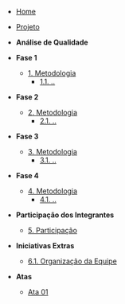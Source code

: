 <!-- docs/_sidebar.md -->

- [Home](README.md)

- [Projeto](Projeto/Projeto.md)

- **Análise de Qualidade**

- **Fase 1**
  - [1. Metodologia](fase1/metodologia.md)
    - [1.1. .. ](fase1/.md)

- **Fase 2**
  - [2. Metodologia](fase1/metodologia.md)
    - [2.1. .. ](fase1/.md)

- **Fase 3**
  - [3. Metodologia](fase1/metodologia.md)
    - [3.1. .. ](fase1/.md)

- **Fase 4**
  - [4. Metodologia](fase1/metodologia.md)
    - [4.1. .. ](fase1/.md)

- **Participação dos Integrantes**
  - [5. Participação](participacaoIntegrantes/integrantes.md)

- **Iniciativas Extras**
  - [6.1. Organização da Equipe ](iniciativasExtras/extras.md)

- **Atas**
  - [Ata 01](atas/ata1.md)












